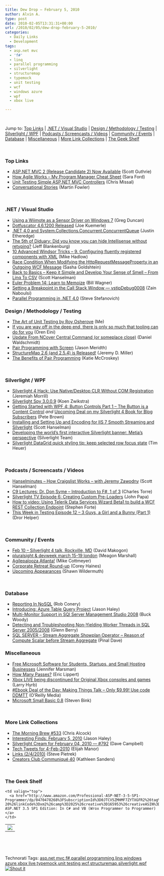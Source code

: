 ```yaml
---
title: Dew Drop – February 5, 2010
author: Alvin A.
type: post
date: 2010-02-05T13:31:31+00:00
url: /2010/02/05/dew-drop-february-5-2010/
categories:
  - Daily Links
  - Development
tags:
  - asp.net mvc
  - 'f#'
  - linq
  - parallel programming
  - silverlight
  - structuremap
  - typemock
  - unit testing
  - wcf
  - windows azure
  - wpf
  - xbox live

---
```

&#160;

Jump to: [Top Links][1] | [.NET / Visual Studio][2] | [Design / Methodology / Testing][3] | [Silverlight / WPF][4] | [Podcasts / Screencasts / Videos][5] | [Community / Events][6] | [Database][7] | [Miscellaneous][8] | [More Link Collections][9] | [The Geek Shelf][10] 

&#160;

### <a name="top"></a>Top Links

  * [ASP.NET MVC 2 (Release Candidate 2) Now Available][11] (Scott Guthrie) 
  * [How Agile Works – My Program Manager Cheat Sheet][12] (Sara Ford) 
  * [Unit Testing Simple ASP.NET MVC Controllers][13] (Chris Missal) 
  * [Conversational Stories][14] (Martin Fowler) 

&#160;

### <a name="dotnet"></a>.NET / Visual Studio

  * [Using a Wiimote as a Sensor Driver on Windows 7][15] (Greg Duncan) 
  * [Dotfuscator 4.6.1200 Released][16] (Joe Kuemerle) 
  * [.NET 4.0 and System.Collections.Concurrent.ConcurrentQueue][17] (Justin Etheredge) 
  * [The 5th of Diduary: Did you know you can hide Intellisense without retyping?][18] (Jeff Blankenburg) 
  * [10 Advanced Windsor Tricks – 9. Configuring fluently registered components with XML][19] (Mike Hadlow) 
  * [Race Condition When Modifying the HttpRequestMessageProperty in an Outgoing WCF Message][20] (Sasha Goldshtein) 
  * [Back to Basics &#8211; Keep it Simple and Develop Your Sense of Smell &#8211; From Linq To CSV][21] (Scott Hanselman) 
  * [Euler Problem 14: Learn to Memoize][22] (Bill Wagner) 
  * [Setting a Breakpoint in the Call Stack Window &#8212; vstipDebug0008][23] (Zain Naboulsi) 
  * [Parallel Programming in .NET 4.0][24] (Steve Stefanovich) 

<a name="web"></a>

### <a name="design"></a>Design / Methodology / Testing

  * [The Art of Unit Testing by Roy Osherove][25] (Me) 
  * [If you are way off in the deep end, there is only so much that tooling can do for you][26] (Oren Eini) 
  * [Update From NCover Central Command (or someplace close)][27] (Daniel Waldschmidt) 
  * [Pair Programming with Screen][28] (Jason Meridth) 
  * [StructureMap 2.6 (and 2.5.4) is Released!][29] (Jeremy D. Miller) 
  * [The Benefits of Pair Programming][30] (Katie McCroskey) 

&#160;

### <a name="silverlight"></a>Silverlight / WPF

  * [Silverlight 4 Hack: Use Native/Desktop CLR Without COM Registration][31] (Jeremiah Morrill) 
  * [Silverlight Spy 3.0.0.9][32] (Koen Zwikstra) 
  * [Getting Started with WPF 4: Button Controls Part 1 – The Button is a Content Control][33] _and_&#160;[Upcoming Deal on my Silverlight 4 Book for Blog Subscribers][34] (Pete Brown) 
  * [Installing and Setting Up and Encoding for IIS 7 Smooth Streaming and Silverlight][35] (Scott Hanselman) 
  * [Developing the world’s first interactive Silverlight banner: Metia’s perspective][36] (Silverlight Team) 
  * [Silverlight DataGrid quick styling tip: keep selected row focus state][37] (Tim Heuer) 

&#160;

### <a name="podcasts"></a>Podcasts / Screencasts / Videos

  * [Hanselminutes &#8211; How Craigslist Works &#8211; with Jeremy Zawodny][38] (Scott Hanselman) 
  * [C9 Lectures: Dr. Don Syme &#8211; Introduction to F#, 1 of 3][39] (Charles Torre) 
  * [Silverlight TV Episode 6: Creating Custom Pre-Loaders][40] (John Papa) 
  * [How to video: Using Telerik Data Services Wizard Beta1 to build a WCF REST Collection Endpoint][41] (Stephen Forte) 
  * [This Week in Testing Episode 12 &#8211; 3 Guys, a Girl and a Bunny (Part 1)][42] (Dror Helper) 

&#160;

### <a name="events"></a>Community / Events

  * [Feb 10 &#8211; Silverlight 4 talk, Rockville, MD][43] (David Makogon) 
  * [pluralsight & devweek march 15-19 london][44] (Meagon Marshall) 
  * [Agilepalooza Atlanta!][45] (Mike Cottmeyer) 
  * [Corporate Retreat Round-up][46] (Corey Haines) 
  * [Upcoming Appearances][47] (Shawn Wildermuth) 

&#160;

### <a name="db"></a>Database

  * [Reporting In NoSQL][48] (Rob Conery) 
  * [Introducing: Azure Table Query Project][49] (Jason Haley) 
  * [Multi-Monitor Support in SQl Server Management Studio 2008][50] (Buck Woody) 
  * [Detecting and Troubleshooting Non-Yielding Worker Threads in SQL Server 2005/2008][51] (Glenn Berry) 
  * [SQL SERVER – Stream Aggregate Showplan Operator – Reason of Compute Scalar before Stream Aggregate][52] (Pinal Dave) 

<a name="sp"></a>

### <a name="misc"></a>Miscellaneous

  * [Free Microsoft Software for Students, Startups, and Small Hosting Businesses][53] (Jennifer Marsman) 
  * [How Many Passes?][54] (Eric Lippert) 
  * [Xbox LIVE being discontinued for Original Xbox consoles and games][55] (Larry Hyrb) 
  * [#Ebook Deal of the Day: Making Things Talk &#8211; Only $9.99! Use code DDMTT][56] (O&#8217;Reilly Media) 
  * [Microsoft Small Basic 0.8][57] (Steven Bink) 

&#160;

### <a name="links"></a>More Link Collections

  * [The Morning Brew #533][58] (Chris Alcock) 
  * [Interesting Finds: February 5, 2010][59] (Jason Haley) 
  * [Silverlight Cream for February 04, 2010 &#8212; #792][60] (Dave Campbell) 
  * [Tech Tweets for 4-Feb-2010][61] (Elijah Manor) 
  * [Links (2/4/2010)][62] (Steve Pietrek) 
  * [Creators Club Communiqué 40][63] (Kathleen Sanders) 

&#160;

### <a name="shelf"></a>The Geek Shelf

<table border="0" cellspacing="0" cellpadding="0">
  <tr>
    <td>
      <img data-recalc-dims="1" decoding="async" src="https://i0.wp.com/ecx.images-amazon.com/images/I/51%252BaRiHNFyL._SL160_.jpg?w=660" />
    </td>
    
    <td valign="top">
      <a href="http://www.amazon.com/Professional-ASP-NET-3-5-SP1-Programmer/dp/0470478268%3FSubscriptionId%3D0JTCV5ZMHMF7ZYTXGFR2%26tag%3Dalvinashcraft-20%26linkCode%3Dxm2%26camp%3D2025%26creative%3D165953%26creativeASIN%3D0470478268">Professional ASP.NET 3.5 SP1 Edition: In C# and VB (Wrox Programmer to Programmer)</a>
    </td>
  </tr>
</table>

&#160;

<div style="padding-bottom: 0px; margin: 0px; padding-left: 0px; padding-right: 0px; display: inline; float: none; padding-top: 0px" id="scid:C16BAC14-9A3D-4c50-9394-FBFEF7A93539:ca027d81-553b-4444-8860-2438b6bc03d4" class="wlWriterSmartContent">
  <!--dotnetkickit-->
</div>

&#160;

<div style="padding-bottom: 0px; margin: 0px; padding-left: 0px; padding-right: 0px; display: inline; float: none; padding-top: 0px" id="scid:0767317B-992E-4b12-91E0-4F059A8CECA8:d20395c4-6af2-4c93-9900-fd3684f2d433" class="wlWriterSmartContent">
  Technorati Tags: <a href="http://technorati.com/tags/asp.net+mvc" rel="tag">asp.net mvc</a>,<a href="http://technorati.com/tags/f%23" rel="tag">f#</a>,<a href="http://technorati.com/tags/parallel+programming" rel="tag">parallel programming</a>,<a href="http://technorati.com/tags/linq" rel="tag">linq</a>,<a href="http://technorati.com/tags/windows+azure" rel="tag">windows azure</a>,<a href="http://technorati.com/tags/xbox+live" rel="tag">xbox live</a>,<a href="http://technorati.com/tags/typemock" rel="tag">typemock</a>,<a href="http://technorati.com/tags/unit+testing" rel="tag">unit testing</a>,<a href="http://technorati.com/tags/wcf" rel="tag">wcf</a>,<a href="http://technorati.com/tags/structuremap" rel="tag">structuremap</a>,<a href="http://technorati.com/tags/silverlight" rel="tag">silverlight</a>,<a href="http://technorati.com/tags/wpf" rel="tag">wpf</a>
</div>

<div class="wlWriterHeaderFooter" style="margin:0px; padding:0px 0px 0px 0px;">
  <div class="shoutIt">
    <a rev="vote-for" href="http://dotnetshoutout.com/Submit?url=http%3a%2f%2fwww.alvinashcraft.com%2f2010%2f02%2f05%2fdew-drop-february-5-2010%2f&title=Dew+Drop+%e2%80%93+February+5%2c+2010"><img decoding="async" alt="Shout it" src="http://dotnetshoutout.com/image.axd?url=https://morningdew-bpc6g3a0fgaxdxcu.eastus2-01.azurewebsites.net/2010/02/05/dew-drop-february-5-2010/" style="border:0px" /></a>
  </div>
</div>

 [1]: https://morningdew-bpc6g3a0fgaxdxcu.eastus2-01.azurewebsites.net/#top
 [2]: https://morningdew-bpc6g3a0fgaxdxcu.eastus2-01.azurewebsites.net/#dotnet
 [3]: https://morningdew-bpc6g3a0fgaxdxcu.eastus2-01.azurewebsites.net/#design
 [4]: https://morningdew-bpc6g3a0fgaxdxcu.eastus2-01.azurewebsites.net/#silverlight
 [5]: https://morningdew-bpc6g3a0fgaxdxcu.eastus2-01.azurewebsites.net/#podcasts
 [6]: https://morningdew-bpc6g3a0fgaxdxcu.eastus2-01.azurewebsites.net/#events
 [7]: https://morningdew-bpc6g3a0fgaxdxcu.eastus2-01.azurewebsites.net/#db
 [8]: https://morningdew-bpc6g3a0fgaxdxcu.eastus2-01.azurewebsites.net/#misc
 [9]: https://morningdew-bpc6g3a0fgaxdxcu.eastus2-01.azurewebsites.net/#links
 [10]: https://morningdew-bpc6g3a0fgaxdxcu.eastus2-01.azurewebsites.net/#shelf
 [11]: http://weblogs.asp.net/scottgu/archive/2010/02/05/asp-net-mvc-2-release-candidate-2-now-available.aspx
 [12]: http://blogs.msdn.com/saraford/archive/2010/02/04/how-agile-works-my-program-manager-cheat-sheet.aspx
 [13]: http://feedproxy.google.com/~r/LosTechies/~3/MU0U1k8f304/unit-testing-simple-asp-net-mvc-controllers.aspx
 [14]: http://martinfowler.com/bliki/ConversationalStories.html
 [15]: http://coolthingoftheday.blogspot.com/2010/02/using-wiimote-as-sensor-driver-on.html
 [16]: http://feedproxy.google.com/~r/PreemptiveSolutionsBlog/~3/sPWrobHPeO8/115
 [17]: http://www.codethinked.com/post.aspx?id=449ca989-4074-47b4-8a85-6fdf74a27201
 [18]: http://feedproxy.google.com/~r/Blankenthoughts/~3/7XRiDyMRnn0/5th-of-diduary-did-you-know-you-can.aspx
 [19]: http://feedproxy.google.com/~r/CodeRant/~3/dG9hJlsn0V8/10-advanced-windsor-tricks-9.html
 [20]: http://feeds.dzone.com/~r/zones/dotnet/~3/g8HpjJQJhO4/race-condition-when-modifying
 [21]: http://feedproxy.google.com/~r/ScottHanselman/~3/w-pfx803DyM/BackToBasicsKeepItSimpleAndDevelopYourSenseOfSmellFromLinqToCSV.aspx
 [22]: http://feedproxy.google.com/~r/billwagner/~3/k0Frp6obi1c/euler-problem-14-learn-to-memoize.aspx
 [23]: http://feedproxy.google.com/~r/zainnab/~3/R54eyhzjCAY/setting-a-breakpoint-in-the-call-stack-window-vstipdebug0008.aspx
 [24]: http://feedproxy.google.com/~r/RdaArchitectureEvangelistTeamBlog/~3/fXfXEcaFB98/parallel-programming-in-net-40.html
 [25]: http://feeds.dzone.com/~r/zones/dotnet/~3/uL9Qkr4X8Hg/do-not-publish-yet-art-unit
 [26]: http://feedproxy.google.com/~r/AyendeRahien/~3/xbv6oGDapFA/if-you-are-way-off-in-the-deep-end-there.aspx
 [27]: http://feedproxy.google.com/~r/NCover/~3/m6AUAVvO6TQ/update-from-ncover-central-command-(or-someplace-close)
 [28]: http://feedproxy.google.com/~r/LosTechies/~3/qhh2gujEG1I/pair-programming-with-screen.aspx
 [29]: http://codebetter.com/blogs/jeremy.miller/archive/2010/02/04/structuremap-2-6-and-2-5-4-is-released.aspx
 [30]: http://www.thycotic.com/the-benefits-of-pair-programming
 [31]: http://jmorrill.hjtcentral.com/Home/tabid/428/EntryId/442/Default.aspx
 [32]: http://firstfloorsoftware.com/blog/silverlight-spy-3-0-0-9/
 [33]: http://feedproxy.google.com/~r/PeteBrown/~3/PteW1vG8RyY/Getting-Started-with-WPF-4_3A00_-Button-Controls-Part-1-_1320_-The-Button-is-a-Content-Control.aspx
 [34]: http://feedproxy.google.com/~r/PeteBrown/~3/6_dM8swpYvs/Upcoming-Deal-on-my-Silverlight-4-Book-for-Blog-Subscribers.aspx
 [35]: http://feedproxy.google.com/~r/ScottHanselman/~3/IJem2e5oKL8/InstallingAndSettingUpAndEncodingForIIS7SmoothStreamingAndSilverlight.aspx
 [36]: http://team.silverlight.net/case-study/developing-the-world-rsquo-s-first-interactive-silverlight-banner-metia-rsquo-s-perspective/
 [37]: http://feeds.timheuer.com/~r/timheuer/~3/cow6UH5KIV8/changing-datagrid-selected-row-state.aspx
 [38]: http://www.hanselminutes.com/default.aspx?ShowID=217
 [39]: http://channel9.msdn.com/shows/Going+Deep/C9-Lectures-Dr-Don-Syme-Introduction-to-F-1-of-3/
 [40]: http://channel9.msdn.com/shows/SilverlightTV/Silverlight-TV-Episode-6-Creating-Custom-Pre-Loaders/
 [41]: http://feedproxy.google.com/~r/StephenFortesBlog/~3/is-Vi1xkgC8/PermaLink,guid,0acb051e-2028-4972-bd49-88672a5fd4e7.aspx
 [42]: http://site.typemock.com/this-week-in-test/2010/2/5/episode-12-3-guys-a-girl-and-a-bunny-part-1.html
 [43]: http://feedproxy.google.com/~r/RdaArchitectureEvangelistTeamBlog/~3/uO88y-bJWCo/feb-10-silverlight-4-talk-rockville-md.html
 [44]: http://www.pluralsight.com/community/blogs/meagon/archive/2010/02/04/pluralsight-amp-devweek-march-15-19-london.aspx
 [45]: http://feedproxy.google.com/~r/LeadingAgile/~3/B64ztmNwlcA/agilepalooza-atlanta.html
 [46]: http://programmingtour.blogspot.com/2010/02/corporate-retreat-round-up.html
 [47]: http://wildermuth.com/2010/02/04/Upcoming_Appearances
 [48]: http://feedproxy.google.com/~r/wekeroad/EeKc/~3/bCGSA94xIhw/reporting-in-nosql
 [49]: http://jasonhaley.com/blog/post.aspx?id=74657b81-0f61-4245-b0f9-e07c492c19c1
 [50]: http://blogs.msdn.com/buckwoody/archive/2010/02/04/multi-monitor-support-in-sql-server-management-studio-2008.aspx
 [51]: http://www.sqlservercentral.com/blogs/glennberry/archive/2010/02/04/detecting-and-troubleshooting-non_2D00_yielding-worker-threads-in-sql-server-2005_2F00_2008.aspx
 [52]: http://blog.sqlauthority.com/2010/02/05/sql-server-stream-aggregate-showplan-operator-reason-of-compute-scalar-before-stream-aggregate/
 [53]: http://feedproxy.google.com/~r/JenniferMarsman/~3/RdLKjR2YrLI/free-microsoft-software-for-students-startups-and-small-hosting-businesses.aspx
 [54]: http://blogs.msdn.com/ericlippert/archive/2010/02/04/how-many-passes.aspx
 [55]: http://feedproxy.google.com/~r/MajorNelson/~3/p8OGPsOizWU/xbox-live-being-discontinued-for-original-xbox-consoles-and-games.aspx
 [56]: http://feeds.oreilly.com/~r/oreilly/news/~3/Y1yaDRaFV9c/
 [57]: http://feeds.bink.nu/~r/binkdotnu/~3/_0jzCf4Hndk/microsoft-small-basic-0-8.aspx
 [58]: http://feedproxy.google.com/~r/ReflectivePerspective/~3/FO8ZZvyEcyI/
 [59]: http://jasonhaley.com/blog/post.aspx?id=05c4d1ce-fca3-4d07-b7e4-6bb7477b311a
 [60]: http://geekswithblogs.net/WynApseTechnicalMusings/archive/2010/02/04/137798.aspx
 [61]: http://elijahmanor.com/webdevdotnet/post.aspx?id=f0172ef7-8dd2-4130-93b9-ad094870f793
 [62]: http://spietrek.blogspot.com/2010/02/links-242010.html
 [63]: http://blogs.msdn.com/xna/archive/2010/02/04/creators-club-communiqu-40.aspx